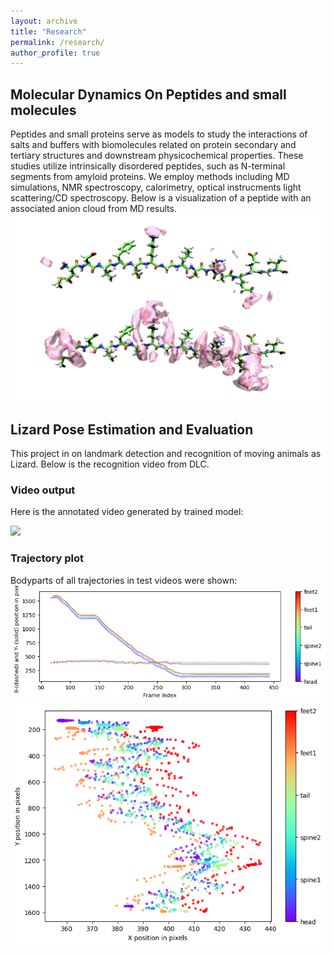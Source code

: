 ```yaml
---
layout: archive
title: "Research"
permalink: /research/
author_profile: true
---
```



 ## Molecular Dynamics On Peptides and small molecules 
 
Peptides and small proteins serve as models to study the interactions of salts and buffers with biomolecules related on protein secondary and tertiary structures and downstream physicochemical properties. These studies utilize intrinsically disordered peptides, such as N-terminal segments from amyloid proteins. We employ methods including MD simulations, NMR spectroscopy, calorimetry, optical instrucments light scattering/CD spectroscopy. Below is a visualization of a peptide with an associated anion cloud from MD results.  
![Visualization of a peptide with an anion cloud](../files/travis-asynK.png)

## Lizard Pose Estimation and Evaluation
 
 This project in on landmark detection and recognition of moving animals as Lizard. Below is the recognition video from DLC. 
### Video output 

Here is the annotated video generated by trained model:

![](../images/labeled_2.gif)

### Trajectory plot 

Bodyparts of all trajectories in test videos were shown:
![](../images/plot.png)
![](../images/trajectory.png)
